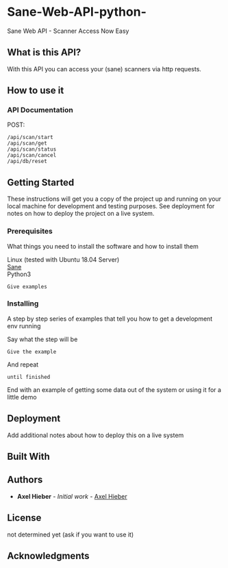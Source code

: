 # Sane-Web-API-python-
Sane Web API - Scanner Access Now Easy

## What is this API?
With this API you can access your (sane) scanners via http requests.

## How to use it

### API Documentation
POST:
```
/api/scan/start
/api/scan/get
/api/scan/status
/api/scan/cancel
/api/db/reset
```

## Getting Started

These instructions will get you a copy of the project up and running on your local machine for development and testing purposes. See deployment for notes on how to deploy the project on a live system.

### Prerequisites

What things you need to install the software and how to install them

Linux (tested with Ubuntu 18.04 Server) <br />
[Sane](https://www.sane-project.org//) <br />
Python3 <br />

```
Give examples
```

### Installing

A step by step series of examples that tell you how to get a development env running

Say what the step will be

```
Give the example
```

And repeat

```
until finished
```

End with an example of getting some data out of the system or using it for a little demo

## Deployment

Add additional notes about how to deploy this on a live system

## Built With



## Authors

* **Axel Hieber** - *Initial work* - [Axel Hieber](https://github.com/axelhieber)


## License

not determined yet (ask if you want to use it)

## Acknowledgments

